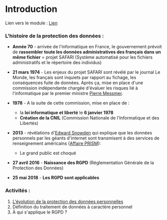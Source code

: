 # Introduction

Lien vers le module : [Lien](https://atelier-rgpd.cnil.fr/course/view.php?id=2)


### L'histoire de la protection des données :

- **Année 70** - arrivée de l'informatique en France, le gouvernement prévoit de **rassembler toute les données administratives des français dans un même fichier** = projet SAFARI (Système automatisé pour les fichiers administratifs et le répertoire des individus)
- **21 mars 1974** - Les enjeux du projet SAFARI sont révélé par le journal Le Monde, les français sont inquiets par rapport au fichage, les conséquences fuite de données. Après ça, mise en place d'une commission indépendante chargée d'évaluer les risques lié à l'informatique par le premier ministre [Pierre Messmer](https://fr.wikipedia.org/wiki/Pierre_Messmer).

- **1978** - A la suite de cette commission, mise en place de : 
    - la **loi informatique et liberté** le **6 janvier 1978**
    - **Création de la CNIL** (Commission Nationale de l'Informatique et des Libertés)

- **2013** - révélations d'[Edward Snowden](https://fr.wikipedia.org/wiki/Edward_Snowden) qui explique que les données personnels par les géants d'internet sont transmisent à des services de renseignement américains ([Affaire PRISM](https://fr.wikipedia.org/wiki/PRISM_(programme_de_surveillance))):
    - Le grand public est choqué

- **27 avril 2016** - **Naissance des RGPD** (Réglementation Générale de la Protection des Données)

- **25 mai 2018** - **Les RGPD sont applicables**

### Activités :

1. [L'évolution de la protection des données personnelles](/cnil/module1/activites/activite1)
2. Définition du traitement de données à caractère personnel
3. À qui s'applique le RGPD ?
 
 

